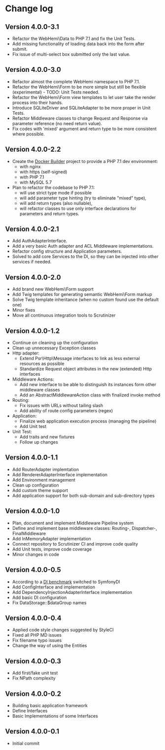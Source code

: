 Change log
==========

Version 4.0.0-3.1
-----------------
* Refactor the WebHemi\Data to PHP 7.1 and fix the Unit Tests.
* Add missing functionality of loading data back into the form after submit.
* Fix issue of multi-select box submitted only the last value.

Version 4.0.0-3.0
-----------------
* Refactor almost the complete WebHemi namespace to PHP 7.1.
* Refactor the WebHemi\Form to be more simple but still be flexible (experimental) - TODO: Unit Tests needed.
* Refactor the WebHemi\Form view templates to let user take the render process into their hands.
* Introduce SQLiteDriver and SQLiteAdapter to be more proper in Unit Tests.
* Refactor Middleware classes to change Request and Response via parameter reference (no need return value).
* Fix codes with 'mixed' argument and return type to be more consistent where possible.

Version 4.0.0-2.2
-----------------
* Create the [Docker Builder](https://github.com/Gixx/docker-builder) project to provide a PHP 7.1 dev environment:
  * with nginx 
  * with https (self-signed)
  * with PHP 7.1
  * with MySQL 5.7
* Plan to refactor the codebase to PHP 7.1:
  * will use strict type mode if possible
  * will add parameter type hinting (try to eliminate "mixed" type),
  * will add return types (also nullable),
  * will refactor classes to use only interface declarations for parameters and return types.

Version 4.0.0-2.1
-----------------
* Add AuthAdapterInterface.
* Add a very basic Auth adapter and ACL Middleware implementations.
* Refactor config structure and Application parameters.
* Solved to add core Services to the DI, so they can be injected into other services if needed.

Version 4.0.0-2.0
-----------------
* Add brand new WebHemi\Form support
* Add Twig templates for generating semantic WebHemi\Form markup  
* Solve Twig template inheritance (when no custom found use the default one)
* Minor fixes
* Move all continuous integration tools to Scrutinizer

Version 4.0.0-1.2
-----------------
* Continue on cleaning up the configuration
* Clean up unnecessary Exception classes
* Http adapter:
  * Extend Psr\Http\Message interfaces to link as less external resources as possible
  * Standardize Request object attributes in the new (extended) Http interfaces
* Middleware Actions:
  * Add new interface to be able to distinguish its instances form other middleware classes
  * Add an AbstractMiddlewareAction class with finalized invoke method
* Routing:
  * Fix issues with URLs without tailing slash
  * Add ability of route config parameters (regex)
* Application:
  * Finalize web application execution process (managing the pipeline)
  * Add Unit test
* Unit Test:
  * Add traits and new fixtures
  * Follow up changes

Version 4.0.0-1.1
-----------------
* Add RouterAdapter implemtation
* Add RendererAdapterInterface implementation
* Add Environment management
* Clean up configuration
* Add custom theme support
* Add application support for both sub-domain and sub-directory types

Version 4.0.0-1.0
-----------------
* Plan, document and implement Middleware Pipeline system
* Define and implement base middleware classes: Routing-, Dispatcher-, FinalMiddleware
* Add InMemoryAdapter implementation
* Connect repository to Scrutinizer CI and improve code quality
* Add Unit tests, improve code coverage
* Minor changes in code

Version 4.0.0-0.5
-----------------
* According to a [DI benchmark](https://github.com/TomBZombie/php-dependency-injection-benchmarks) switched to SymfonyDI
* Add ConfigInterface and implementation
* Add DependencyInjectionAdapterInterface implementation
* Add basic DI configuration
* Fix DataStorage::$dataGroup names

Version 4.0.0-0.4
-----------------
* Applied code style changes suggested by StyleCI
* Fixed all PHP MD issues
* Fix filename typo issues
* Change the way of using the Entities

Version 4.0.0-0.3
-----------------
* Add first/fake unit test
* Fix NPath complexity

Version 4.0.0-0.2
-----------------
* Building basic application framework
* Define Interfaces
* Basic Implementations of some Interfaces

Version 4.0.0-0.1
-----------------
* Initial commit
